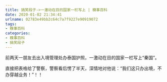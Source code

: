 ```yaml
---
title: 搞笑段子->一激动在目的国家一栏写上 | 糗事百科
date: 2020-01-02 21:34:41
urlname: 02783e49bb2c64c7a7f9227e90919072
tags: 
- 糗事百科
categories:
- 糗事百科
- 搞笑段子
---
```

前两天一朋友去出入境管理处办泰国护照，一激动在目的国家一栏写上“秦国”。

直接把表格给了警察，警察看后愣了半天，深情地对他说：“我们这只办出境，不办穿越业务！”！！


